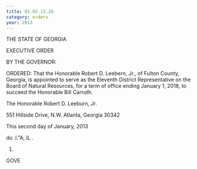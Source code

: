 ```yaml
---
title: 01.02.13.26
category: orders
year: 2013
---
```

 

THE STATE OF GEORGIA

EXECUTIVE ORDER

BY THE GOVERNOR:

ORDERED: That the Honorable Robert D. Leebern, Jr., of Fulton County,
Georgia, is appointed to serve as the Eleventh District
Representative on the Board of Natural Resources, for a term of
office ending January 1, 2018, to succeed the Honorable Bill
Carruth.

The Honorable Robert D. Leeburn, Jr.

551 Hillside Drive, N.W.
Atlanta, Georgia 30342

This second day of January, 2013

 
   

 do .l."A;.lL .

1.
GOVE

   


